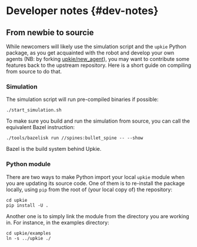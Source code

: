 # Developer notes {#dev-notes}

## From newbie to sourcie

While newcomers will likely use the simulation script and the ``upkie`` Python package, as you get acquainted with the robot and develop your own agents (NB: by forking [upkie/new\_agent](https://github.com/upkie/new_agent)), you may want to contribute some features back to the upstream repository. Here is a short guide on compiling from source to do that.

### Simulation

The simulation script will run pre-compiled binaries if possible:

```
./start_simulation.sh
```

To make sure you build and run the simulation from source, you can call the equivalent Bazel instruction:

```
./tools/bazelisk run //spines:bullet_spine -- --show
```

Bazel is the build system behind Upkie.

### Python module

There are two ways to make Python import your local ``upkie`` module when you are updating its source code. One of them is to re-install the package locally, using ``pip`` from the root of (your local copy of) the repository:

```
cd upkie
pip install -U .
```

Another one is to simply link the module from the directory you are working in. For instance, in the examples directory:

```
cd upkie/examples
ln -s ../upkie ./
```
